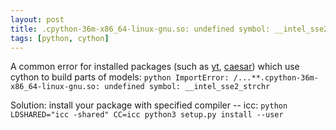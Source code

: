 ```yaml
---
layout: post
title: .cpython-36m-x86_64-linux-gnu.so: undefined symbol: __intel_sse2_strchr
tags: [python, cython]
---
```


A common error for installed packages (such as [yt](https://yt-project.org/), [caesar](https://bitbucket.org/desika/caesar/)) which use cython to build parts of models:
`python
ImportError: /...**.cpython-36m-x86_64-linux-gnu.so: undefined symbol: __intel_sse2_strchr
`

Solution:
install your package with specified compiler -- icc:
`python
LDSHARED="icc -shared" CC=icc python3 setup.py install --user
`